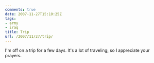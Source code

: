 ```yaml
---
comments: true
date: 2007-11-27T15:10:25Z
tags:
- army
- iraq
title: Trip
url: /2007/11/27/trip/
---
```


<p>I'm off on a trip for a few days. It's a lot of traveling, so I appreciate your prayers.</p>
